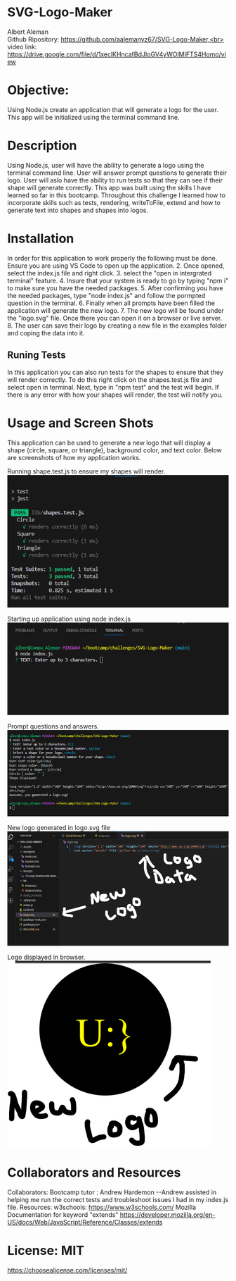 # SVG-Logo-Maker
Albert Aleman
<br> Github Ripository: https://github.com/aalemanyz67/SVG-Logo-Maker,<br>
video link: https://drive.google.com/file/d/1xeclKHncafBdJIoGV4yWOlMIFTS4Homo/view

# Objective:
Using Node.js create an application that will generate a logo for the user. This app will be initialized using the terminal command line. 

# Description
Using Node.js, user will have the ability to generate a logo using the terminal command line. User will answer prompt questions to generate their logo. User will aslo have the ability to run tests so that they can see if their shape will generate correctly. This app was built using the skills I have learned so far in this bootcamp. Throughout this challenge I learned how to incorporate skills such as tests, rendering, writeToFile, extend and how to generate text into shapes and shapes into logos.

# Installation
In order for this application to work properly the following must be done. Ensure you are using VS Code to open up the application. 2. Once opened, select the index.js file  and right click. 3. select the "open in intergrated terminal" feature. 4. Insure that your system is ready to go by typing "npm i" to make sure you have the needed packages. 5. After confirming you have the needed packages, type "node index.js" and follow the pormpted question in the terminal. 6. Finally when all prompts have been filled the application will generate the new logo. 7. The new logo will be found under the "logo.svg" file. Once there you can open it on a browser or live server. 8. The user can save their logo by creating a new file in the examples folder and coping the data into it. 

## Runing Tests
In this application you can also run tests for the shapes to ensure that they will render correctly. To do this right click on the shapes.test.js file and select open in terminal. Next, type in "npm test" and the test will begin. If there is any error with how your shapes will render, the test will notify you.

# Usage and Screen Shots
 This application can be used to generate a new logo that will display a shape (circle, square, or triangle), background color, and text color. Below are screenshots of how my application works.

 Running shape.test.js to ensure my shapes will render. 
![Alt text](<Images/test running.png>)

 Starting up application using node index.js
![Alt text](<Images/index.js start up.png>)

Prompt questions and answers.
![Alt text](Images/prompt.answers.png)

New logo generated in logo.svg file
![Alt text](<Images/new logo.png>)

Logo displayed in browser.
![Alt text](<Images/logo display.png>)

# Collaborators and Resources
 Collaborators:
 Bootcamp tutor : Andrew Hardemon 
    --Andrew assisted in helping me run the correct tests and troubleshoot issues I had in my index.js file.
Resources: 
w3schools: https://www.w3schools.com/
Mozilla Documentation for keyword "extends" https://developer.mozilla.org/en-US/docs/Web/JavaScript/Reference/Classes/extends


# License: MIT
https://choosealicense.com/licenses/mit/




